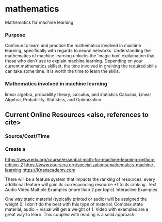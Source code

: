 # mathematics
Mathematics for machine learning

### Purpose
Continue to learn and practice the mathematics involved in machine learning, specifically with regards to neural networks. Understanding the mathematics of machine learning unlocks the 'magic box' explaination that those who don't use to explain machine learning. Depending on your current mathematics skillset, the time involved in graining the required skills can take some time. It is worth the time to learn the skills.

### Mathematics involved in machine learning
linear algebra, probability theory, calculus, and statistics
Calculus, Linear Algebra, Probability, Statistics, and Optimization


## Current Online Resources <also, references to cite>
### Source/Cost/Time
### Create a 
https://www.edx.org/course/essential-math-for-machine-learning-python-edition-2
https://www.coursera.org/specializations/mathematics-machine-learning
https://Knanacademy.com

  There will be a feature system that impacts the ranking of resources, every additional feature will gain its corresponding resource +1 to its ranking.
  Text
  Audio
  Video
  Multiple Examples (more than 2 per topic)
  Interactive Examples
  
  
  
  One way static material (typically printed or audio) will be assigned the weight 0. I don't do the best with this type of material. Complex state material, audio + visual will get a weight of 1. Video with examples are a great way to learn. This coupled with reading is a solid approach.
